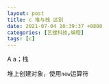 ```yaml
---
layout: post
title: c 堆与栈 区别
date: 2021-07-04 10:39:37 +0800
categories: [艺搜科技,编程]
tags: [c]
---
```


A a；栈

堆上创建对象，使用`new`运算符